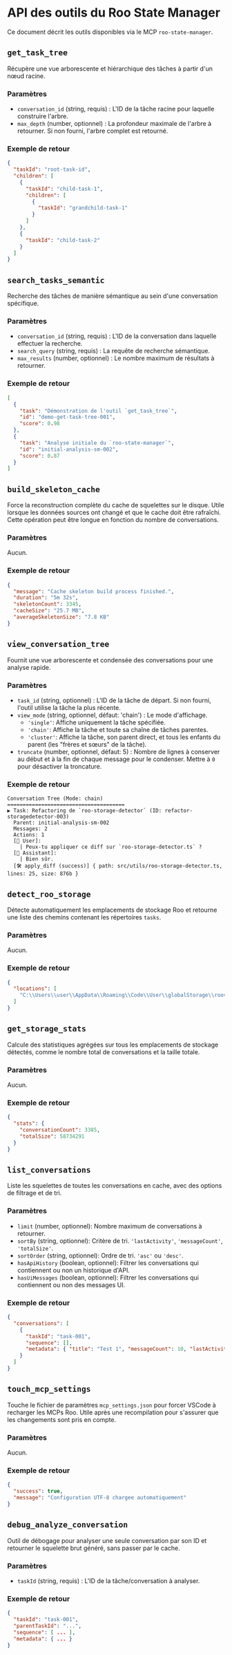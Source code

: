 # API des outils du Roo State Manager

Ce document décrit les outils disponibles via le MCP `roo-state-manager`.

## `get_task_tree`

Récupère une vue arborescente et hiérarchique des tâches à partir d'un nœud racine.

### Paramètres

- `conversation_id` (string, requis) : L'ID de la tâche racine pour laquelle construire l'arbre.
- `max_depth` (number, optionnel) : La profondeur maximale de l'arbre à retourner. Si non fourni, l'arbre complet est retourné.

### Exemple de retour

```json
{
  "taskId": "root-task-id",
  "children": [
    {
      "taskId": "child-task-1",
      "children": [
        {
          "taskId": "grandchild-task-1"
        }
      ]
    },
    {
      "taskId": "child-task-2"
    }
  ]
}
```

## `search_tasks_semantic`

Recherche des tâches de manière sémantique au sein d'une conversation spécifique.

### Paramètres

- `conversation_id` (string, requis) : L'ID de la conversation dans laquelle effectuer la recherche.
- `search_query` (string, requis) : La requête de recherche sémantique.
- `max_results` (number, optionnel) : Le nombre maximum de résultats à retourner.

### Exemple de retour

```json
[
  {
    "task": "Démonstration de l'outil `get_task_tree`",
    "id": "demo-get-task-tree-001",
    "score": 0.98
  },
  {
    "task": "Analyse initiale du `roo-state-manager`",
    "id": "initial-analysis-sm-002",
    "score": 0.87
  }
]
```

## `build_skeleton_cache`

Force la reconstruction complète du cache de squelettes sur le disque. Utile lorsque les données sources ont changé et que le cache doit être rafraîchi. Cette opération peut être longue en fonction du nombre de conversations.

### Paramètres

Aucun.

### Exemple de retour

```json
{
  "message": "Cache skeleton build process finished.",
  "duration": "5m 32s",
  "skeletonCount": 3345,
  "cacheSize": "25.7 MB",
  "averageSkeletonSize": "7.8 KB"
}
```

## `view_conversation_tree`

Fournit une vue arborescente et condensée des conversations pour une analyse rapide.

### Paramètres

- `task_id` (string, optionnel) : L'ID de la tâche de départ. Si non fourni, l'outil utilise la tâche la plus récente.
- `view_mode` (string, optionnel, défaut: 'chain') : Le mode d'affichage.
    - `'single'`: Affiche uniquement la tâche spécifiée.
    - `'chain'`: Affiche la tâche et toute sa chaîne de tâches parentes.
    - `'cluster'`: Affiche la tâche, son parent direct, et tous les enfants du parent (les "frères et sœurs" de la tâche).
- `truncate` (number, optionnel, défaut: 5) : Nombre de lignes à conserver au début et à la fin de chaque message pour le condenser. Mettre à `0` pour désactiver la troncature.

### Exemple de retour

```
Conversation Tree (Mode: chain)
======================================
▶️ Task: Refactoring de `roo-storage-detector` (ID: refactor-storagedetector-003)
  Parent: initial-analysis-sm-002
  Messages: 2
  Actions: 1
  [👤 User]:
    | Peux-tu appliquer ce diff sur `roo-storage-detector.ts` ?
  [🤖 Assistant]:
    | Bien sûr.
  [🛠️ apply_diff (success)] { path: src/utils/roo-storage-detector.ts, lines: 25, size: 876b }
```

## `detect_roo_storage`

Détecte automatiquement les emplacements de stockage Roo et retourne une liste des chemins contenant les répertoires `tasks`.

### Paramètres

Aucun.

### Exemple de retour

```json
{
  "locations": [
    "C:\\Users\\user\\AppData\\Roaming\\Code\\User\\globalStorage\\rooveterinaryinc.roo-cline\\tasks"
  ]
}
```

## `get_storage_stats`

Calcule des statistiques agrégées sur tous les emplacements de stockage détectés, comme le nombre total de conversations et la taille totale.

### Paramètres

Aucun.

### Exemple de retour

```json
{
  "stats": {
    "conversationCount": 3385,
    "totalSize": 58734291
  }
}
```

## `list_conversations`

Liste les squelettes de toutes les conversations en cache, avec des options de filtrage et de tri.

### Paramètres

- `limit` (number, optionnel): Nombre maximum de conversations à retourner.
- `sortBy` (string, optionnel): Critère de tri. `'lastActivity'`, `'messageCount'`, `'totalSize'`.
- `sortOrder` (string, optionnel): Ordre de tri. `'asc'` ou `'desc'`.
- `hasApiHistory` (boolean, optionnel): Filtrer les conversations qui contiennent ou non un historique d'API.
- `hasUiMessages` (boolean, optionnel): Filtrer les conversations qui contiennent ou non des messages UI.

### Exemple de retour

```json
{
  "conversations": [
    {
      "taskId": "task-001",
      "sequence": [],
      "metadata": { "title": "Test 1", "messageCount": 10, "lastActivity": "..." }
    }
  ]
}
```

## `touch_mcp_settings`

Touche le fichier de paramètres `mcp_settings.json` pour forcer VSCode à recharger les MCPs Roo. Utile après une recompilation pour s'assurer que les changements sont pris en compte.

### Paramètres

Aucun.

### Exemple de retour

```json
{
  "success": true,
  "message": "Configuration UTF-8 chargee automatiquement"
}
```

## `debug_analyze_conversation`

Outil de débogage pour analyser une seule conversation par son ID et retourner le squelette brut généré, sans passer par le cache.

### Paramètres

- `taskId` (string, requis) : L'ID de la tâche/conversation à analyser.

### Exemple de retour

```json
{
  "taskId": "task-001",
  "parentTaskId": "...",
  "sequence": [ ... ],
  "metadata": { ... }
}
```